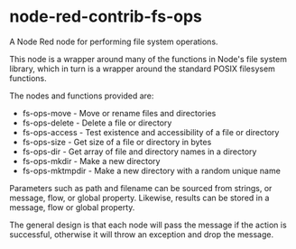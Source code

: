 # node-red-contrib-fs-ops
A Node Red node for performing file system operations.

This node is a wrapper around many of the functions in Node's file system library, which in turn is a wrapper around the standard POSIX filesysem functions.

The nodes and functions provided are:

  * fs-ops-move - Move or rename files and directories
  * fs-ops-delete - Delete a file or directory
  * fs-ops-access - Test existence and accessibility of a file or directory
  * fs-ops-size - Get size of a file or directory in bytes
  * fs-ops-dir - Get array of file and directory names in a directory
  * fs-ops-mkdir - Make a new directory
  * fs-ops-mktmpdir - Make a new directory with a random unique name

Parameters such as path and filename can be sourced from strings, or message, flow, or global property.  Likewise, results can be stored in a message, flow or global property.

The general design is that each node will pass the message if the action is successful, otherwise it will throw an exception and drop the message.
